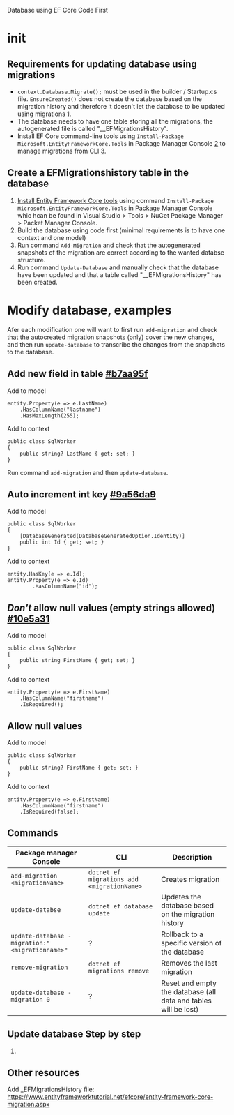 Database using EF Core Code First
# init

## Requirements for updating database using migrations
- ```context.Database.Migrate();``` must be used in the builder / Startup.cs file. ```EnsureCreated()``` does not create the database based on the migration history and therefore it doesn't let the database to be updated using migrations [1].
- The database needs to have one table storing all the migrations, the autogenerated file is called "__EFMigrationsHistory".
- Install EF Core command-line tools using `Install-Package Microsoft.EntityFrameworkCore.Tools` in Package Manager Console [2] to manage migrations from CLI [3].

[1]: https://stackoverflow.com/questions/38238043/how-and-where-to-call-database-ensurecreated-and-database-migrate
[2]: https://docs.microsoft.com/en-us/ef/core/cli/powershell
[3]: https://docs.microsoft.com/en-us/ef/core/managing-schemas/migrations/managing?tabs=vs

## Create a EFMigrationshistory table in the database
1. <a href="https://docs.microsoft.com/en-us/ef/core/cli/powershell">Install Entity Framework Core tools</a> using command `Install-Package Microsoft.EntityFrameworkCore.Tools` in Package Manager Console whic hcan be found in Visual Studio > Tools > NuGet Package Manager > Packet Manager Console.
2. Build the database using code first (minimal requirements is to have one context and one model)
3. Run command `Add-Migration` and check that the autogenerated snapshots of the migration are correct according to the wanted databse structure.
4. Run command `Update-Database` and manually check that the database have been updated and that a table called "__EFMigrationsHistory" has been created.

# Modify database, examples
Afer each modification one will want to first run `add-migration` and check that the autocreated migration snapshots (only) cover the new changes, and then run `update-database` to transcribe the changes from the snapshots to the database.

## Add new field in table [#b7aa95f](https://github.com/a20sarle/EntityFrameworkExample/commit/b7aa95f507e6717d8affd88bf140709d7741ad30) 
Add to model
```
entity.Property(e => e.LastName)
    .HasColumnName("lastname")
    .HasMaxLength(255);
```
Add to context
```
public class SqlWorker
{
    public string? LastName { get; set; }
}
```
Run command `add-migration` and then `update-database`.

## Auto increment int key [#9a56da9](https://github.com/a20sarle/EntityFrameworkExample/commit/9a56da9faa55c38fa264132ff53341228a344845) 
Add to model
```
public class SqlWorker
{
    [DatabaseGenerated(DatabaseGeneratedOption.Identity)]
    public int Id { get; set; }
}
```
Add to context
```
entity.HasKey(e => e.Id);
entity.Property(e => e.Id)
        .HasColumnName("id");
```
## _Don't_ allow null values (empty strings allowed) [#10e5a31](https://github.com/a20sarle/EntityFrameworkExample/commit/10e5a31f323455afc4b1f2d270c5e349a7feca6b)
Add to model
```
public class SqlWorker
{
    public string FirstName { get; set; }
}
```
Add to context
```
entity.Property(e => e.FirstName)
    .HasColumnName("firstname")
    .IsRequired();
```

## Allow null values
Add to model
```
public class SqlWorker
{
    public string? FirstName { get; set; }
}
```
Add to context
```
entity.Property(e => e.FirstName)
    .HasColumnName("firstname")
    .IsRequired(false);
```


## Commands

Package manager Console                             | CLI                                        | Description
------------------------------                      | -----------------------------------------  | ----------------------
`add-migration <migrationName>`                     | `dotnet ef migrations add <migrationName>` | Creates migration
`update-databse`                                    | `dotnet ef database update`                | Updates the database based on the migration history
`update-database -migration:"<migrationname>"`      | ?                                          | Rollback to a specific version of the database 
`remove-migration`                                  | `dotnet ef migrations remove`              | Removes the last migration
`update-database -migration 0`                      | ?                                          | Reset and empty the database (all data and tables will be lost)


## Update database Step by step
1. 

## Other resources
Add _EFMigrationsHistory file: https://www.entityframeworktutorial.net/efcore/entity-framework-core-migration.aspx

